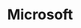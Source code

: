---
name: John Papa
title: Microsoft
twitter: john_papa
github: https://github.com/johnpapa
image: /media/people/john-papa.png
featured: cd-angular
order: 70
---